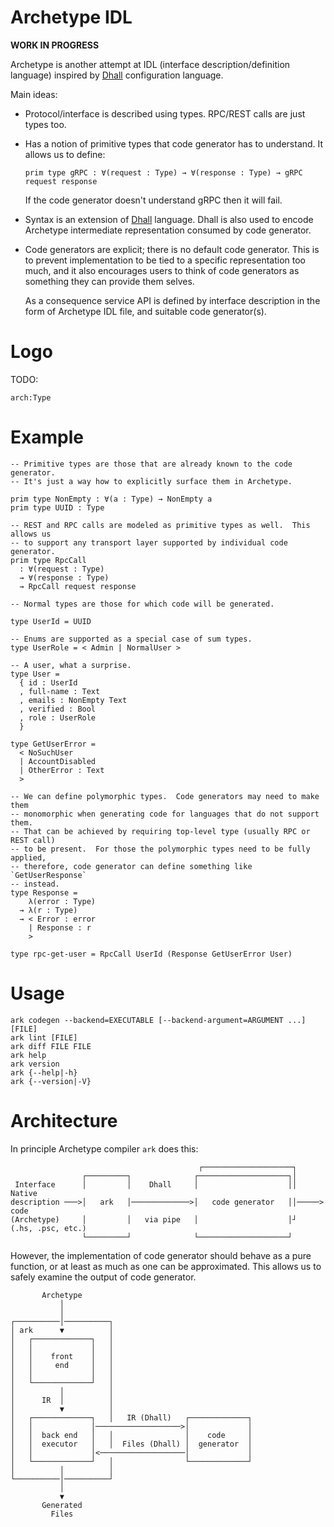 # Archetype IDL

**WORK IN PROGRESS**

Archetype is another attempt at IDL (interface description/definition language)
inspired by [Dhall](https://dhall-lang.org/) configuration language.

Main ideas:

*   Protocol/interface is described using types.  RPC/REST calls are just types
    too.

*   Has a notion of primitive types that code generator has to understand.  It
    allows us to define:

    ```
    prim type gRPC : ∀(request : Type) → ∀(response : Type) → gRPC request response
    ```

    If the code generator doesn't understand gRPC then it will fail.

*   Syntax is an extension of [Dhall](https://dhall-lang.org/) language.  Dhall
    is also used to encode Archetype intermediate representation consumed by
    code generator.

*   Code generators are explicit; there is no default code generator.  This is
    to prevent implementation to be tied to a specific representation too much,
    and it also encourages users to think of code generators as something they
    can provide them selves.

    As a consequence service API is defined by interface description in the
    form of Archetype IDL file, and suitable code generator(s).


# Logo

TODO:
```
arch:Type
```


# Example

```
-- Primitive types are those that are already known to the code generator.
-- It's just a way how to explicitly surface them in Archetype.

prim type NonEmpty : ∀(a : Type) → NonEmpty a
prim type UUID : Type

-- REST and RPC calls are modeled as primitive types as well.  This allows us
-- to support any transport layer supported by individual code generator.
prim type RpcCall
  : ∀(request : Type)
  → ∀(response : Type)
  → RpcCall request response

-- Normal types are those for which code will be generated.

type UserId = UUID

-- Enums are supported as a special case of sum types.
type UserRole = < Admin | NormalUser >

-- A user, what a surprise.
type User =
  { id : UserId
  , full-name : Text
  , emails : NonEmpty Text
  , verified : Bool
  , role : UserRole
  }

type GetUserError =
  < NoSuchUser
  | AccountDisabled
  | OtherError : Text
  >

-- We can define polymorphic types.  Code generators may need to make them
-- monomorphic when generating code for languages that do not support them.
-- That can be achieved by requiring top-level type (usually RPC or REST call)
-- to be present.  For those the polymorphic types need to be fully applied,
-- therefore, code generator can define something like `GetUserResponse`
-- instead.
type Response =
    λ(error : Type)
  → λ(r : Type)
  → < Error : error
    | Response : r
    >

type rpc-get-user = RpcCall UserId (Response GetUserError User)
```


# Usage

```
ark codegen --backend=EXECUTABLE [--backend-argument=ARGUMENT ...] [FILE]
ark lint [FILE]
ark diff FILE FILE
ark help
ark version
ark {--help|-h}
ark {--version|-V}
```


# Architecture

In principle Archetype compiler `ark` does this:

```
                                          ┌────────────────────┐
                ┌─────────┐              ┌────────────────────┐│
 Interface      │         │    Dhall     │                    ││        Native
description ───>│   ark   │─────────────>│   code generator   ││─────>   code
(Archetype)     │         │   via pipe   │                    │┘   (.hs, .psc, etc.)
                └─────────┘              └────────────────────┘
```

However, the implementation of code generator should behave as a pure function,
or at least as much as one can be approximated.  This allows us to safely
examine the output of code generator.

```
       Archetype
           │
           │
┌──────────│──────────┐
│ ark      ▼          │
│   ┌─────────────┐   │
│   │             │   │
│   │    front    │   │
│   │     end     │   │
│   │             │   │
│   └─────────────┘   │
│          │          │
│      IR  │          │
│          ▼          │
│   ┌─────────────┐   │   IR (Dhall)   ┌─────────────┐
│   │             │───────────────────>│             │
│   │  back end   │   │                │    code     │
│   │  executor   │   │  Files (Dhall) │  generator  │
│   │             │<───────────────────│             │
│   └─────────────┘   │                └─────────────┘
│          │          │
└──────────│──────────┘
           │
           ▼
       Generated
         Files
```
